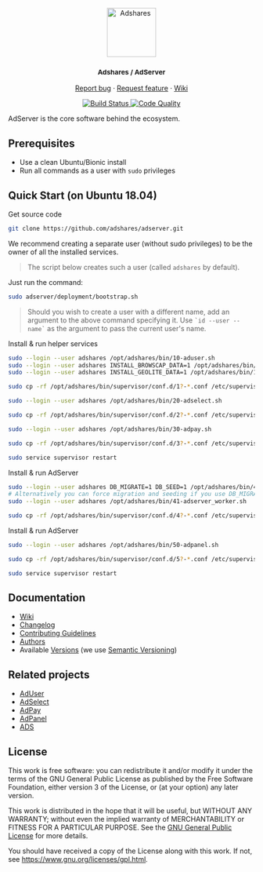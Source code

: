 <p align="center">
    <a href="https://adshares.net/" title="Adshares sp. z o.o." target="_blank">
        <img src="https://adshares.net/logos/ads.svg" alt="Adshares" width="100" height="100">
    </a>
</p>
<h3 align="center"><small>Adshares / AdServer</small></h3>
<p align="center">
    <a href="https://github.com/adshares/adserver/issues/new?template=bug_report.md&labels=Bug">Report bug</a>
    ·
    <a href="https://github.com/adshares/adserver/issues/new?template=feature_request.md&labels=New%20Feature">Request feature</a>
    ·
    <a href="https://github.com/adshares/adserver/wiki">Wiki</a>
</p>
<p align="center">
    <a href="https://travis-ci.org/adshares/adserver" title="Build Status" target="_blank">
        <img src="https://travis-ci.org/adshares/adserver.svg?branch=master" alt="Build Status">
    </a>
    <a href="https://sonarcloud.io/dashboard?id=adshares-adserver" title="Code Quality" target="_blank">
        <img src="https://sonarcloud.io/api/project_badges/measure?project=adshares-adserver&metric=alert_status" alt="Code Quality">
    </a>
</p>

AdServer is the core software behind the ecosystem.

## Prerequisites
 - Use a clean Ubuntu/Bionic install
 - Run all commands as a user with `sudo` privileges 
 
## Quick Start (on Ubuntu 18.04)

Get source code
```bash
git clone https://github.com/adshares/adserver.git
```
We recommend creating a separate user (without sudo privileges) to be the owner of all the installed services.
> The script below creates such a user (called `adshares` by default).

Just run the command: 
```bash
sudo adserver/deployment/bootstrap.sh
```
> Should you wish to create a user with a different name, add an argument to the above command specifying it. 
> Use ``` `id --user --name` ``` as the argument to pass the current user's name.

Install & run helper services
```bash
sudo --login --user adshares /opt/adshares/bin/10-aduser.sh
sudo --login --user adshares INSTALL_BROWSCAP_DATA=1 /opt/adshares/bin/11-aduser_browscap.sh
sudo --login --user adshares INSTALL_GEOLITE_DATA=1 /opt/adshares/bin/12-aduser_geolite.sh

sudo cp -rf /opt/adshares/bin/supervisor/conf.d/1?-*.conf /etc/supervisor/conf.d

sudo --login --user adshares /opt/adshares/bin/20-adselect.sh

sudo cp -rf /opt/adshares/bin/supervisor/conf.d/2?-*.conf /etc/supervisor/conf.d

sudo --login --user adshares /opt/adshares/bin/30-adpay.sh

sudo cp -rf /opt/adshares/bin/supervisor/conf.d/3?-*.conf /etc/supervisor/conf.d

sudo service supervisor restart
```

Install & run AdServer
```bash
sudo --login --user adshares DB_MIGRATE=1 DB_SEED=1 /opt/adshares/bin/40-adserver.sh
# Alternatively you can force migration and seeding if you use DB_MIGRATE_FRESH_FORCE=1
sudo --login --user adshares /opt/adshares/bin/41-adserver_worker.sh

sudo cp -rf /opt/adshares/bin/supervisor/conf.d/4?-*.conf /etc/supervisor/conf.d

```

Install & run AdServer
```bash
sudo --login --user adshares /opt/adshares/bin/50-adpanel.sh

sudo cp -rf /opt/adshares/bin/supervisor/conf.d/5?-*.conf /etc/supervisor/conf.d

sudo service supervisor restart
```

## Documentation

- [Wiki](https://github.com/adshares/adserver/wiki)
- [Changelog](CHANGELOG.md)
- [Contributing Guidelines](docs/CONTRIBUTING.md)
- [Authors](https://github.com/adshares/adserver/contributors)
- Available [Versions](https://github.com/adshares/adserver/tags) (we use [Semantic Versioning](http://semver.org/))

## Related projects

- [AdUser](https://github.com/adshares/aduser)
- [AdSelect](https://github.com/adshares/adselect)
- [AdPay](https://github.com/adshares/adpay)
- [AdPanel](https://github.com/adshares/adpanel)
- [ADS](https://github.com/adshares/ads)

## License

This work is free software: you can redistribute it and/or modify
it under the terms of the GNU General Public License as published by
the Free Software Foundation, either version 3 of the License, or
(at your option) any later version.

This work is distributed in the hope that it will be useful,
but WITHOUT ANY WARRANTY; without even the implied warranty of
MERCHANTABILITY or FITNESS FOR A PARTICULAR PURPOSE. See the
[GNU General Public License](LICENSE) for more details.

You should have received a copy of the License along with this work.
If not, see <https://www.gnu.org/licenses/gpl.html>.
